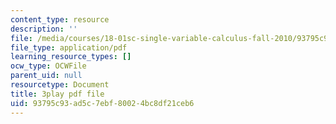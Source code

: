 ```yaml
---
content_type: resource
description: ''
file: /media/courses/18-01sc-single-variable-calculus-fall-2010/93795c93ad5c7ebf80024bc8df21ceb6_5q_3FDOkVRQ.pdf
file_type: application/pdf
learning_resource_types: []
ocw_type: OCWFile
parent_uid: null
resourcetype: Document
title: 3play pdf file
uid: 93795c93-ad5c-7ebf-8002-4bc8df21ceb6
---
```

